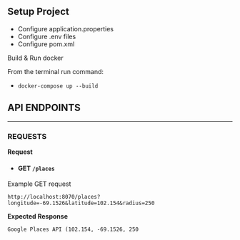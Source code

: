 ## Setup Project


* Configure application.properties
* Configure .env files
* Configure pom.xml

Build & Run docker



From the terminal run command:

* `docker-compose up --build`



## API ENDPOINTS
---
### REQUESTS
**Request**

* #### GET   `/places`

Example GET request

`http://localhost:8070/places?longitude=-69.1526&latitude=102.154&radius=250`

**Expected Response**

`Google Places API (102.154, -69.1526, 250`
